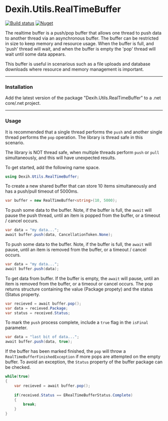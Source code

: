 # Dexih.Utils.RealTimeBuffer

[build]:    https://ci.appveyor.com/project/dataexperts/dexih-utils-realtimebuffer
[build-img]: https://ci.appveyor.com/api/projects/status/xa7ta52icka2wmgk?svg=true
[nuget]:     https://www.nuget.org/packages/Dexih.Utils.RealTimeBuffer
[nuget-img]: https://badge.fury.io/nu/Dexih.Utils.RealTimeBuffer.svg
[nuget-name]: Dexih.Utils.RealTimeBuffer

[![Build status][build-img]][build] [![Nuget][nuget-img]][nuget]


The realtime buffer is a push/pop buffer that allows one thread to push data to another thread via an asynchronous buffer.   The buffer can be restricted in size to keep memory and resource usage.  When the buffer is full, and 'push' thread will wait, and when the buffer is empty the 'pop' thread will wait until some data appears.  

This buffer is useful in scenarious such as a file uploads and database downloads where resource and memory management is important.

---

### Installation

Add the latest version of the package "Dexih.Utils.RealTimeBuffer" to a .net core/.net project.

---

### Usage

It is recommended that a single thread performs the `push` and another single thread performs the `pop` operation.  The library is thread safe in this scenario.  

The library is NOT thread safe, when multiple threads perform `push` or `pull` simultaneously, and this will have unexpected results.

To get started, add the following name space.
```csharp
using Dexih.Utils.RealTimeBuffer;
```

To create a new shared buffer that can store 10 items simultaneously and has a push/pull timeout of 5000ms.

```csharp
var buffer = new RealTimeBuffer<string>(10, 5000);
```

To push some data to the buffer.  Note, if the buffer is full, the `await` will pause the push thread, until an item is popped from the buffer, or a timeout / cancel occurs.
```csharp
var data = "my data...";
await buffer.push(data, CancellationToken.None);
```

To push some data to the buffer.  Note, if the buffer is full, the `await` will pause, until an item is removed from the buffer, or a timeout / cancel occurs.
```csharp
var data = "my data...";
await buffer.push(data);
```

To get data from buffer.  If the buffer is empty, the `await` will pause, until an item is removed from the buffer, or a timeout or cancel occurs.
The pop returns structure containing the value (Package propety) and the status (Status property.
```csharp
var recieved = await buffer.pop();
var data = recieved.Package; 
var status = received.Status;
```

To mark the `push` process complete, include a `true` flag in the `isFinal` parameter.
```csharp
var data = "last bit of data...";
await buffer.push(data, true);
```

If the buffer has been marked finished, the `pop` will throw a `RealTimeBufferFinishedException` if more pops are attempted on the empty buffer.  To avoid an exception, the `Status` property of the buffer package can be checked.

```csharp
while(true)
{
    var recieved = await buffer.pop();
    
    if(received.Status == ERealTimeBufferStatus.Complete)
    {
        break;
    }
}
```


